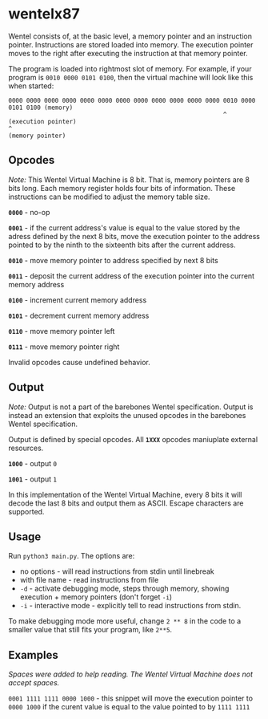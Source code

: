 # wentelx87
Wentel consists of, at the basic level, a memory pointer and an instruction pointer. Instructions are stored loaded into memory. The execution pointer moves to the right after executing the instruction at that memory pointer.

The program is loaded into rightmost slot of memory. For example, if your program is `0010 0000 0101 0100`, 
then the virtual machine will look like this when started:
```
0000 0000 0000 0000 0000 0000 0000 0000 0000 0000 0000 0000 0010 0000 0101 0100 (memory)
                                                            ^                   (execution pointer)
^                                                                               (memory pointer)
```



## Opcodes

*Note:* This Wentel Virtual Machine is 8 bit. That is, memory pointers are 8 bits long. Each memory register holds four bits of information. These instructions can be modified to adjust the memory table size.

**`0000`** - no-op

**`0001`** - if the current address's value is equal to the value stored by the adress defined by the next 8 bits, move the execution pointer to the address pointed to by the ninth to the sixteenth bits after the current address.

**`0010`** - move memory pointer to address specified by next 8 bits

**`0011`** - deposit the current address of the execution pointer into the current memory address

**`0100`** - increment current memory address

**`0101`** - decrement current memory address

**`0110`** - move memory pointer left

**`0111`** - move memory pointer right


Invalid opcodes cause undefined behavior. 

## Output

*Note:* Output is not a part of the barebones Wentel specification. Output is instead an 
extension that exploits the unused opcodes in the barebones Wentel specification.

Output is defined by special opcodes. All **`1XXX`** opcodes maniuplate external resources.

**`1000`** - output `0`

**`1001`** - output `1`

In this implementation of the Wentel Virtual Machine, 
every 8 bits it will decode the last 8 bits and output them as ASCII. Escape characters are supported.

## Usage 
Run `python3 main.py`. The options are:

- no options - will read instructions from stdin until linebreak
- with file name - read instructions from file
- `-d` - activate debugging mode, steps through memory, showing execution + memory pointers (don't forget `-i`)
- `-i` - interactive mode - explicitly tell to read instructions from stdin. 

To make debugging mode more useful, change `2 ** 8` in the code to a smaller value that still fits your program, like `2**5`. 


## Examples
*Spaces were added to help reading. The Wentel Virtual Machine does not accept spaces.*

`0001 1111 1111 0000 1000` - this snippet will move the execution pointer to `0000 1000` if the curent value is equal to the value pointed to by `1111 1111`

